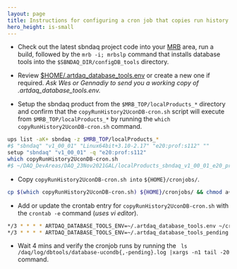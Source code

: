 ```yaml
---
layout: page
title: Instructions for configuring a cron job that copies run history records from ArtdaqDB to UconDB.
hero_height: is-small
---
```


* Check out the latest sbndaq project code into your [MRB](https://sbnsoftware.github.io/sbn_online_wiki/Installation) area, run a build, followed by the ```mrb -i; mrbslp``` command that installs database tools into the ```$SBNDAQ_DIR/configDB_tools``` directory.

* Review [$HOME/.artdaq_database_tools.env](https://github.com/SBNSoftware/sbndaq/blob/feature/dbtools/configDB_tools/config/artdaq_database_tools.env.example) or create a new one if required. _Ask Wes or Gennadiy to send you a working copy of .artdaq_database_tools.env._

* Setup the sbndaq product from the ```$MRB_TOP/localProducts_*``` directory and confirm that the ```copyRunHistory2UconDB-cron.sh``` script will execute from ```$MRB_TOP/localProducts_*```  by running the ```which copyRunHistory2UconDB-cron.sh``` command.

```bash
ups list -aK+ sbndaq -z $MRB_TOP/localProducts_*
#$ "sbndaq" "v1_00_01" "Linux64bit+3.10-2.17" "e20:prof:s112" ""
setup "sbndaq" "v1_00_01" -q "e20:prof:s112"
which copyRunHistory2UconDB-cron.sh
#$ ~/DAQ_DevAreas/DAQ_23Nov2021GAL/localProducts_sbndaq_v1_00_01_e20_prof_s112/sbndaq/v1_00_01/configDB_tools/copyRunHistory2UconDB-cron.sh
```

* Copy ```copyRunHistory2UconDB-cron.sh into``` ```${HOME}/cronjobs/```.

```bash
cp $(which copyRunHistory2UconDB-cron.sh) ${HOME}/cronjobs/ && chmod a+rx ${HOME}/cronjobs/copyRunHistory2UconDB-cron.sh
```

* Add or update the crontab entry for ```copyRunHistory2UconDB-cron.sh``` with the ```crontab -e``` command (_uses vi editor_).
 
```bash
*/3 * * * * ARTDAQ_DATABASE_TOOLS_ENV=~/.artdaq_database_tools.env ~/cronjobs/copyRunHistory2UconDB-cron.sh >> /daq/log/dbtools/database-ucondb.log 2>&1
*/3 * * * * ARTDAQ_DATABASE_TOOLS_ENV=~/.artdaq_database_tools_pending.env ~/cronjobs/copyRunHistory2UconDB-cron.sh >> /daq/log/dbtools/database-ucondb-pending.log  2>&1
```

* Wait 4 mins and verify the cronjob runs by running the ``` ls  /daq/log/dbtools/database-ucondb{,-pending}.log |xargs -n1 tail -20``` command.
